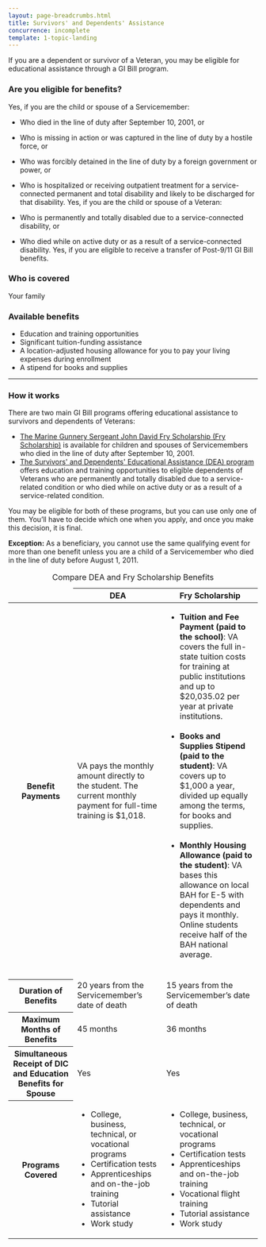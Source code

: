 ```yaml
---
layout: page-breadcrumbs.html
title: Survivors' and Dependents' Assistance
concurrence: incomplete
template: 1-topic-landing
---
```


<div class="va-introtext">

If you are a dependent or survivor of a Veteran, you may be eligible for educational assistance through a GI Bill program.
</div>


<div class="feature" markdown="1">

### Are you eligible for benefits?
Yes, if you are the child or spouse of a Servicemember:
  - Who died in the line of duty after September 10, 2001, or
  - Who is missing in action or was captured in the line of duty by a hostile force, or
  -	Who was forcibly detained in the line of duty by a foreign government or power, or
  -	Who is hospitalized or receiving outpatient treatment for a service-connected permanent and total disability and likely to be discharged for that disability.
Yes, if you are the child or spouse of a Veteran:

  - Who is permanently and totally disabled due to a service-connected disability, or
  -	Who died while on active duty or as a result of a service-connected disability.
Yes, if you are eligible to receive a transfer of Post-9/11 GI Bill benefits.

### Who is covered
Your family
</div>

### Available benefits

- Education and training opportunities
- Significant tuition-funding assistance
- A location-adjusted housing allowance for you to pay your living expenses during enrollment
- A stipend for books and supplies

--------

### How it works

There are two main GI Bill programs offering educational assistance to survivors and dependents of Veterans:

- [The Marine Gunnery Sergeant John David Fry Scholarship (Fry Scholarship)](/education/gi-bill/survivors-dependent-assistance/fry-scholarship/) is available for children and spouses of Servicemembers who died in the line of duty after September 10, 2001.
- [The Survivors' and Dependents' Educational Assistance (DEA) program](/education/gi-bill/survivors-dependent-assistance/dependents-education/) offers education and training opportunities to eligible dependents of Veterans who are permanently and totally disabled due to a service-related condition or who died while on active duty or as a result of a service-related condition.

You may be eligible for both of these programs, but you can use only one of them. You’ll have to decide which one when you apply, and once you make this decision, it is final.

**Exception:** As a beneficiary, you cannot use the same qualifying event for more than one benefit unless you are a child of a Servicemember who died in the line of duty before August 1, 2011.

<div class="va-table-overflow">
<table class="va-table-explanatory">
<caption>Compare DEA and Fry Scholarship Benefits</caption>
<thead>
  <tr>
    <td colspan="1"></td>
    <th colspan="1" scope="col">DEA</th>
    <th colspan="1" scope="col">Fry Scholarship</th>
  </tr>
</thead>
<tbody>
  <tr>
    <th scope="row"><strong>Benefit Payments</strong></th>
    <td>VA pays the monthly amount directly to the student. The current monthly payment for full-time training is $1,018.</td>
    <td>
    <ul>
      <li><strong>Tuition and Fee Payment (paid to the school)</strong>: VA covers the full in-state tuition costs for training at public institutions and up to $20,035.02 per year at private institutions.<br /><br /></li>
      <li><strong>Books and Supplies Stipend (paid to the student)</strong>:
    VA covers up to $1,000 a year, divided up equally among the terms, for books and supplies.<br /><br /></li>
      <li><strong>Monthly Housing Allowance (paid to the student)</strong>:
      VA bases this allowance on local BAH for E-5 with dependents and pays it monthly. Online students receive half of the BAH national average.</li>
    </ul>
    </td>
  </tr>

  <tr>
    <th scope="row"><strong>Duration of Benefits</strong></th>
    <td>20 years from the Servicemember’s date of death
  </td>
    <td>15 years from the Servicemember’s date of death
  </td>
  </tr>

  <tr>
    <th scope="row"><strong>Maximum Months of Benefits</strong></th>
    <td>45 months</td>
    <td>36 months</td>
  </tr>

  <tr>
    <th scope="row"><strong>Simultaneous Receipt of DIC and Education Benefits for Spouse</strong></th>
    <td>Yes</td>
    <td>Yes</td>
  </tr>

  <tr>
    <th scope="row"><strong>Programs Covered</strong></th>
    <td>
      <ul>
        <li>College, business, technical, or vocational programs</li>
        <li>Certification tests</li>
        <li>Apprenticeships and on-the-job training</li>
        <li>Tutorial assistance</li>
        <li>Work study
      </ul>
    </td>
    <td>
      <ul>
        <li>College, business, technical, or vocational programs</li>
        <li>Certification tests</li>
        <li>Apprenticeships and on-the-job training</li>
        <li>Vocational flight training</li>
        <li>Tutorial assistance</li>
        <li>Work study</li>
      </ul>
    </td>
  </tr>
</tbody>
</table>
